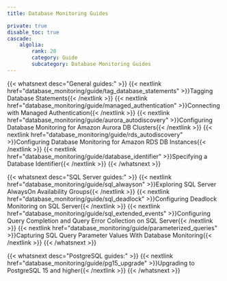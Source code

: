 ```yaml
---
title: Database Monitoring Guides

private: true
disable_toc: true
cascade:
    algolia:
        rank: 20
        category: Guide
        subcategory: Database Monitoring Guides
---
```


{{< whatsnext desc="General guides:" >}}
    {{< nextlink href="database_monitoring/guide/tag_database_statements" >}}Tagging Database Statements{{< /nextlink >}}
    {{< nextlink href="database_monitoring/guide/managed_authentication" >}}Connecting with Managed Authentication{{< /nextlink >}}
    {{< nextlink href="database_monitoring/guide/aurora_autodiscovery" >}}Configuring Database Monitoring for Amazon Aurora DB Clusters{{< /nextlink >}}
    {{< nextlink href="database_monitoring/guide/rds_autodiscovery" >}}Configuring Database Monitoring for Amazon RDS DB Instances{{< /nextlink >}}
    {{< nextlink href="database_monitoring/guide/database_identifier" >}}Specifying a Database Identifier{{< /nextlink >}}
{{< /whatsnext >}}

{{< whatsnext desc="SQL Server guides:" >}}
    {{< nextlink href="database_monitoring/guide/sql_alwayson" >}}Exploring SQL Server AlwaysOn Availability Groups{{< /nextlink >}}
    {{< nextlink href="database_monitoring/guide/sql_deadlock" >}}Configuring Deadlock Monitoring on SQL Server{{< /nextlink >}}
    {{< nextlink href="database_monitoring/guide/sql_extended_events" >}}Configuring Query Completion and Query Error Collection on SQL Server{{< /nextlink >}}
    {{< nextlink href="database_monitoring/guide/parameterized_queries" >}}Capturing SQL Query Parameter Values With Database Monitoring{{< /nextlink >}}
{{< /whatsnext >}}

{{< whatsnext desc="PostgreSQL guides:" >}}
    {{< nextlink href="database_monitoring/guide/pg15_upgrade" >}}Upgrading to PostgreSQL 15 and higher{{< /nextlink >}}
{{< /whatsnext >}}
